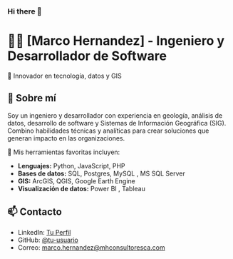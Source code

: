 ### Hi there 👋

# 👨‍💻 **[Marco Hernandez] - Ingeniero y Desarrollador de Software**  
🚀 Innovador en tecnología, datos y GIS

## 🌟 **Sobre mí**  
Soy un ingeniero y desarrollador con experiencia en geología, análisis de datos, desarrollo de software y Sistemas de Información Geográfica (SIG). Combino habilidades técnicas y analíticas para crear soluciones que generan impacto en las organizaciones.  

🔧 Mis herramientas favoritas incluyen:  
- **Lenguajes:** Python, JavaScript, PHP  
- **Bases de datos:** SQL, Postgres, MySQL , MS SQL Server
- **GIS:** ArcGIS, QGIS, Google Earth Engine  
- **Visualización de datos:** Power BI , Tableau

## 📫 **Contacto**  
- LinkedIn: [Tu Perfil](https://linkedin.com/in/marcoah17)  
- GitHub: [@tu-usuario](https://github.com/marcoah)  
- Correo: marco.hernandez@mhconsultoresca.com  
